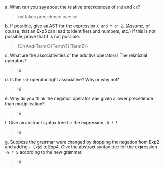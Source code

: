a. What can you say about the relative precedences of `and` and `or`?
> `and` takes precedence over `or`

b. If possible, give an AST for the expression `X and Y or Z`. (Assume, of course, that an Exp5 can lead to identifiers and numbers, etc.) If this is not possible, prove that it is not possible.
> {Or{And{TermX}{TermY}}{TermZ}}

c. What are the associativities of the additive operators? The relational operators?
> hi

d. Is the `not` operator right associative? Why or why not?
> hi

e. Why do you think the negation operator was given a lower precedence than multiplication?
> hi

f. Give an abstract syntax tree for the expression `-8 * 5`.
> hi

g. Suppose the grammar were changed by dropping the negation from Exp2 and adding `- Exp5` to Exp4. Give the abstract syntax tree for the expression `-8 * 5` according to the new grammar.
> hi
